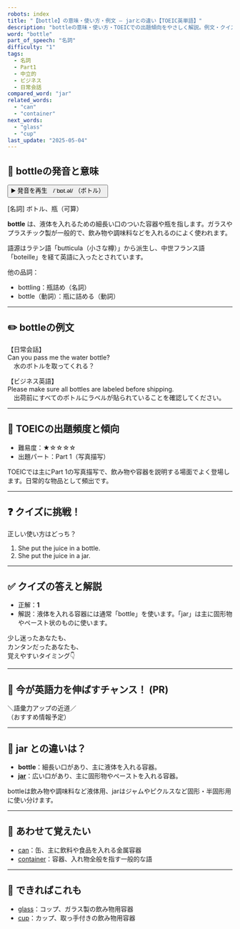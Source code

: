 ```yaml
---
robots: index
title: "【bottle】の意味・使い方・例文 ― jarとの違い【TOEIC英単語】"
description: "bottleの意味・使い方・TOEICでの出題傾向をやさしく解説。例文・クイズ付きでjarとの違いもわかりやすく学べます。"
word: "bottle"
part_of_speech: "名詞"
difficulty: "1"
tags:
  - 名詞
  - Part1
  - 中立的
  - ビジネス
  - 日常会話
compared_word: "jar"
related_words:
  - "can"
  - "container"
next_words:
  - "glass"
  - "cup"
last_update: "2025-05-04"
---
```


## 🔰 bottleの発音と意味

<button class="play-audio" onclick="playTTS('bottle')">
  <span class="play-audio-main">
    ▶️ 発音を再生　/ˈbɒt.əl/
  </span>
  <span class="play-audio-sub">
    （ボトル）
  </span>
</button>

[名詞] ボトル、瓶（可算）

**bottle** は、液体を入れるための細長い口のついた容器や瓶を指します。ガラスやプラスチック製が一般的で、飲み物や調味料などを入れるのによく使われます。

語源はラテン語「butticula（小さな樽）」から派生し、中世フランス語「boteille」を経て英語に入ったとされています。

他の品詞：  
- bottling：瓶詰め（名詞）
- bottle（動詞）：瓶に詰める（動詞）

---

## ✏️ bottleの例文

【日常会話】  
Can you pass me the water bottle?  
　水のボトルを取ってくれる？

【ビジネス英語】  
Please make sure all bottles are labeled before shipping.  
　出荷前にすべてのボトルにラベルが貼られていることを確認してください。

---

## 🎯 TOEICの出題頻度と傾向

- 難易度：★☆☆☆☆
- 出題パート：Part 1（写真描写）

TOEICでは主にPart 1の写真描写で、飲み物や容器を説明する場面でよく登場します。日常的な物品として頻出です。

---

## ❓ クイズに挑戦！

正しい使い方はどっち？

1. She put the juice in a bottle.  
2. She put the juice in a jar.

---

## ✅ クイズの答えと解説

- 正解：**1**
- 解説：液体を入れる容器には通常「bottle」を使います。「jar」は主に固形物やペースト状のものに使います。

少し迷ったあなたも、  
カンタンだったあなたも、  
覚えやすいタイミング👇️

---

## 🚀 今が英語力を伸ばすチャンス！ (PR)

<div class="info-center">
＼語彙力アップの近道／<br>  
（おすすめ情報予定）
</div>

---

## 🤔  jar との違いは？

- **bottle**：細長い口があり、主に液体を入れる容器。
- **[jar](/word/jar)**：広い口があり、主に固形物やペーストを入れる容器。

bottleは飲み物や調味料など液体用、jarはジャムやピクルスなど固形・半固形用に使い分けます。

---

## 🧩 あわせて覚えたい

- [can](/word/can)：缶、主に飲料や食品を入れる金属容器
- [container](/word/container)：容器、入れ物全般を指す一般的な語

---

## 📖 できればこれも

- [glass](/word/glass)：コップ、ガラス製の飲み物用容器
- [cup](/word/cup)：カップ、取っ手付きの飲み物用容器

<!-- cvid: aid31_bid48 -->
